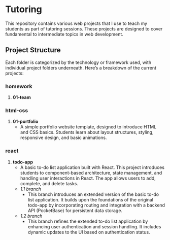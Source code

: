 # Tutoring

This repository contains various web projects that I use to teach my students as part of tutoring sessions. These projects are designed to cover fundamental to intermediate topics in web development.

## Project Structure

Each folder is categorized by the technology or framework used, with individual project folders underneath. Here’s a breakdown of the current projects:

### homework

1. **01-team**

### html-css

1. **01-portfolio**
   - A simple portfolio website template, designed to introduce HTML and CSS basics. Students learn about layout structures, styling, responsive design, and basic animations.

### react

1. **todo-app**
   - A basic to-do list application built with React. This project introduces students to component-based architecture, state management, and handling user interactions in React. The app allows users to add, complete, and delete tasks.
   - _1.1 branch_
     - This branch introduces an extended version of the basic to-do list application. It builds upon the foundations of the original todo-app by incorporating routing and integration with a backend API (PocketBase) for persistent data storage.
   - _1.2 branch_
     - This branch refines the extended to-do list application by enhancing user authentication and session handling. It includes dynamic updates to the UI based on authentication status.

